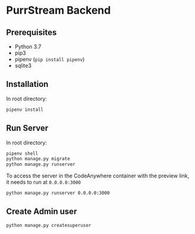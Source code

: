 # PurrStream Backend

## Prerequisites

- Python 3.7
- pip3
- pipenv (`pip install pipenv`)
- sqlite3

## Installation

In root directory:

```bash
pipenv install
```

## Run Server

In root directory:

```bash
pipenv shell
python manage.py migrate
python manage.py runserver
```

To access the server in the CodeAnywhere container with the preview link, it needs to run at `0.0.0.0:3000`

```bash
python manage.py runserver 0.0.0.0:3000
```

## Create Admin user

```bash
python manage.py createsuperuser
```
